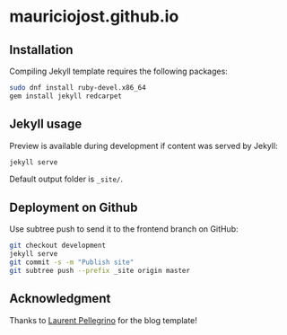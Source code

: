 # mauriciojost.github.io

## Installation

Compiling Jekyll template requires the following packages:

```sh
sudo dnf install ruby-devel.x86_64
gem install jekyll redcarpet
```

## Jekyll usage

Preview is available during development if content was served by Jekyll:

```sh
jekyll serve
```

Default output folder is `_site/`.

## Deployment on Github

Use subtree push to send it to the frontend branch on GitHub:

```sh
git checkout development
jekyll serve
git commit -s -m "Publish site"
git subtree push --prefix _site origin master
```

## Acknowledgment

Thanks to [Laurent Pellegrino](http://www.pellegrino.link/) for the blog template!
